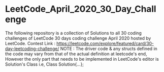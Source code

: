 # LeetCode_April_2020_30_Day_Challenge
The following repository is a collection of Solutions to all 30 coding challenges of LeetCode 30 days coding challenge April 2020 hosted by LeetCode.
Contest Link : https://leetcode.com/explore/featured/card/30-day-leetcoding-challenge/
NOTE : The driver code & any structs defined in the code may vary from that of the actual definition at leetcode's end, However the only part that needs to be implemented in LeetCode's editor is Solution's Class i.e, Class Solution{...};
